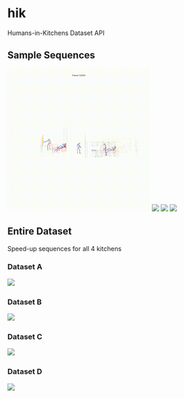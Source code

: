 # hik
Humans-in-Kitchens Dataset API


## Sample Sequences

![](https://github.com/jutanke/hik/blob/main/documentation/data/A_32450.mp4.gif)
![](https://github.com/jutanke/hik/blob/main/documentation/data/outB.mp4.gif)
![](https://github.com/jutanke/hik/blob/main/documentation/data/outC.mp4.gif)
![](https://github.com/jutanke/hik/blob/main/documentation/data/outD.mp4.gif)

## Entire Dataset
Speed-up sequences for all 4 kitchens

### Dataset A
![](https://github.com/jutanke/hik/blob/main/documentation/data/A_fast2.mp4.gif)
### Dataset B
![](https://github.com/jutanke/hik/blob/main/documentation/data/B_fast.mp4.gif)
### Dataset C
![](https://github.com/jutanke/hik/blob/main/documentation/data/C_fast.mp4.gif)
### Dataset D
![](https://github.com/jutanke/hik/blob/main/documentation/data/D_fast.mp4.gif)
